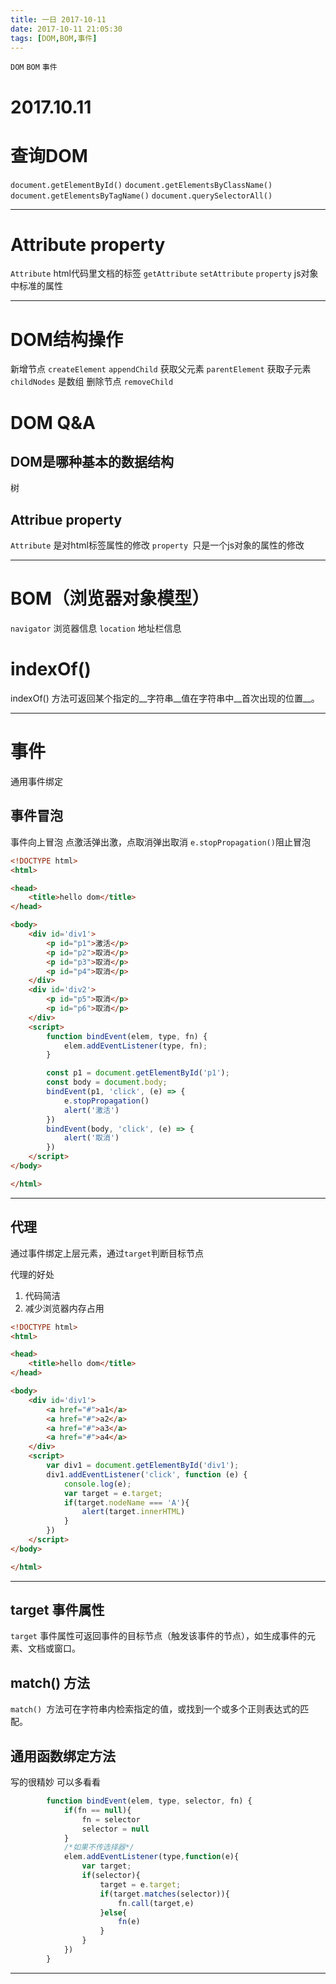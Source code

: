 ```yaml
---
title: 一日 2017-10-11
date: 2017-10-11 21:05:30
tags: [DOM,BOM,事件]
---
```

`DOM` `BOM` `事件`
<!--more-->
2017.10.11
===
查询DOM
===

`document.getElementById()`
`document.getElementsByClassName()`
`document.getElementsByTagName()`
`document.querySelectorAll()`

***
Attribute property
===

`Attribute` html代码里文档的标签
`getAttribute`
`setAttribute`
`property` js对象中标准的属性

***
DOM结构操作
===

新增节点
`createElement`
`appendChild`
获取父元素
`parentElement`
获取子元素
`childNodes` 是数组
删除节点
`removeChild`

DOM Q&A
===

DOM是哪种基本的数据结构
---
树

Attribue property 
---

`Attribute` 是对html标签属性的修改
`property `只是一个js对象的属性的修改

***
BOM（浏览器对象模型）
===

`navigator` 浏览器信息
`location` 地址栏信息

indexOf()
===
indexOf() 方法可返回某个指定的__字符串__值在字符串中__首次出现的位置__。
***
事件
===
通用事件绑定

事件冒泡
---

事件向上冒泡
点激活弹出激，点取消弹出取消
`e.stopPropagation()`阻止冒泡
```html
<!DOCTYPE html>
<html>

<head>
    <title>hello dom</title>
</head>

<body>
    <div id='div1'>
        <p id="p1">激活</p>
        <p id="p2">取消</p>
        <p id="p3">取消</p>
        <p id="p4">取消</p>
    </div>
    <div id='div2'>
        <p id="p5">取消</p>
        <p id="p6">取消</p>
    </div>
    <script>
        function bindEvent(elem, type, fn) {
            elem.addEventListener(type, fn);
        }

        const p1 = document.getElementById('p1');
        const body = document.body;
        bindEvent(p1, 'click', (e) => {
            e.stopPropagation()
            alert('激活')
        })
        bindEvent(body, 'click', (e) => {
            alert('取消')
        })
    </script>
</body>

</html>
```
***
代理
---
通过事件绑定上层元素，通过`target`判断目标节点

代理的好处
1. 代码简洁
2. 减少浏览器内存占用
```html
<!DOCTYPE html>
<html>

<head>
    <title>hello dom</title>
</head>

<body>
    <div id='div1'>
        <a href="#">a1</a>
        <a href="#">a2</a>
        <a href="#">a3</a>
        <a href="#">a4</a>
    </div>
    <script>
        var div1 = document.getElementById('div1');
        div1.addEventListener('click', function (e) {
            console.log(e);
            var target = e.target;
            if(target.nodeName === 'A'){
                alert(target.innerHTML)
            }
        })
    </script>
</body>

</html>
```
***
target 事件属性
---

`target` 事件属性可返回事件的目标节点（触发该事件的节点），如生成事件的元素、文档或窗口。

 match() 方法
---

`match() `方法可在字符串内检索指定的值，或找到一个或多个正则表达式的匹配。

通用函数绑定方法
---

写的很精妙 可以多看看
```js
        function bindEvent(elem, type, selector, fn) {
            if(fn == null){
                fn = selector
                selector = null
            }
            /*如果不传选择器*/
            elem.addEventListener(type,function(e){
                var target;
                if(selector){
                    target = e.target;
                    if(target.matches(selector)){
                        fn.call(target,e)
                    }else{
                        fn(e)
                    }
                }
            })
        }
```
***
